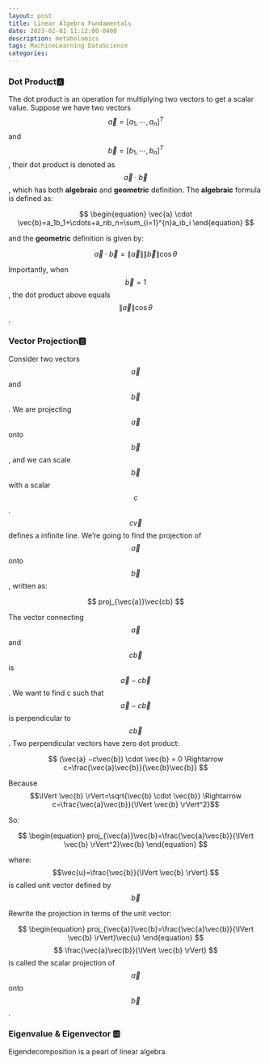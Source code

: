 ```yaml
---
layout: post
title: Linear Algebra Fundamentals
date: 2023-02-01 11:12:00-0400
description: metabolomics
tags: MachineLearning DataScience
categories: 
---
```


### Dot Product🅰️
The dot product is an operation for multiplying two vectors to get a scalar value. Suppose we have two vectors $$\vec{a}=[a_1,\cdots,a_n]^T$$ and $$\vec{b}=[b_1,\cdots,b_n]^T$$, their dot product is denoted as $$\vec{a}\cdot\vec{b}$$, which has both **algebraic** and **geometric** definition. The **algebraic** formula is defined as:

$$
\begin{equation}
\vec{a} \cdot \vec{b}=a_1b_1+\cdots+a_nb_n=\sum_{i=1}^{n}a_ib_i
\end{equation}
$$

and the **geometric** definition is given by:

$$
\begin{equation}
\vec{a} \cdot \vec{b}=\lVert \vec{a} \rVert \lVert \vec{b} \rVert\cos\theta
\end{equation}
$$


Importantly, when $$\vec{b}=1$$, the dot product above equals $$\lVert \vec{a} \rVert \cos\theta $$.


### Vector Projection🅱️
Consider two vectors $$\vec{a}$$ and $$\vec{b}$$. We are projecting $$\vec{a}$$ onto $$\vec{b}$$, and we can scale $$\vec{b}$$ with a scalar $$c$$. $$c\vec{v}$$ defines a infinite line. We’re going to find the projection of $$\vec{a}$$ onto $$\vec{b}$$, written as:


$$
proj_{\vec{a}}\vec{cb}
$$


The vector connecting $$\vec{a}$$ and $$c\vec{b}$$ is $$\vec{a} −c\vec{b}$$. We want to find c such that $$\vec{a} −c\vec{b}$$ is perpendicular to $$c\vec{b}$$. Two perpendicular vectors have zero dot product:  

$$
(\vec{a} −c\vec{b}) \cdot \vec{b} = 0 \Rightarrow 
c=\frac{\vec{a}\vec{b}}{\vec{b}\vec{b}}
$$

Because $$\lVert \vec{b} \rVert=\sqrt{\vec{b} \cdot \vec{b}} \Rightarrow c=\frac{\vec{a}\vec{b}}{\lVert \vec{b} \rVert^2}$$

So:

$$
\begin{equation}
    proj_{\vec{a}}\vec{b}=\frac{\vec{a}\vec{b}}{\lVert \vec{b} \rVert^2}\vec{b}
\end{equation}
$$

where: $$\vec{u}=\frac{\vec{b}}{\lVert \vec{b} \rVert} $$ is called unit vector defined by $$ \vec{b} $$

Rewrite the projection in terms of the unit vector:

$$
\begin{equation}
    proj_{\vec{a}}\vec{b}=\frac{\vec{a}\vec{b}}{\lVert \vec{b} \rVert}\vec{u}
\end{equation}
$$$$ \frac{\vec{a}\vec{b}}{\lVert \vec{b} \rVert} $$ is called the scalar projection of $$ \vec{a} $$ onto $$ \vec{b} $$.


### Eigenvalue & Eigenvector 🆎
Eigendecomposition is a pearl of linear algebra.